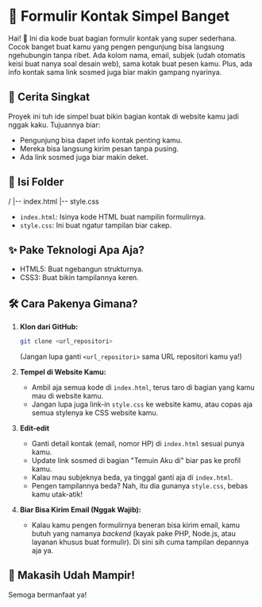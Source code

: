# 📧 Formulir Kontak Simpel Banget

Hai! 👋 Ini dia kode buat bagian formulir kontak yang super sederhana. Cocok banget buat kamu yang pengen pengunjung bisa langsung ngehubungin tanpa ribet. Ada kolom nama, email, subjek (udah otomatis keisi buat nanya soal desain web), sama kotak buat pesen kamu. Plus, ada info kontak sama link sosmed juga biar makin gampang nyarinya.

## 📄 Cerita Singkat

Proyek ini tuh ide simpel buat bikin bagian kontak di website kamu jadi nggak kaku. Tujuannya biar:

* Pengunjung bisa dapet info kontak penting kamu.
* Mereka bisa langsung kirim pesan tanpa pusing.
* Ada link sosmed juga biar makin deket.

## 📂 Isi Folder

/
|-- index.html
|-- style.css


* `index.html`: Isinya kode HTML buat nampilin formulirnya.
* `style.css`: Ini buat ngatur tampilan biar cakep.

## ✨ Pake Teknologi Apa Aja?

* HTML5: Buat ngebangun strukturnya.
* CSS3: Buat bikin tampilannya keren.

## 🛠️ Cara Pakenya Gimana?

1.  **Klon dari GitHub:**
    ```bash
    git clone <url_repositori>
    ```
    (Jangan lupa ganti `<url_repositori>` sama URL repositori kamu ya!)

2.  **Tempel di Website Kamu:**
    * Ambil aja semua kode di `index.html`, terus taro di bagian yang kamu mau di website kamu.
    * Jangan lupa juga link-in `style.css` ke website kamu, atau copas aja semua stylenya ke CSS website kamu.

3.  **Edit-edit**
    * Ganti detail kontak (email, nomor HP) di `index.html` sesuai punya kamu.
    * Update link sosmed di bagian "Temuin Aku di" biar pas ke profil kamu.
    * Kalau mau subjeknya beda, ya tinggal ganti aja di `index.html`.
    * Pengen tampilannya beda? Nah, itu dia gunanya `style.css`, bebas kamu utak-atik!

4.  **Biar Bisa Kirim Email (Nggak Wajib):**
    * Kalau kamu pengen formulirnya beneran bisa kirim email, kamu butuh yang namanya *backend* (kayak pake PHP, Node.js, atau layanan khusus buat formulir). Di sini sih cuma tampilan depannya aja ya.

## 🙏 Makasih Udah Mampir!

Semoga bermanfaat ya! 
